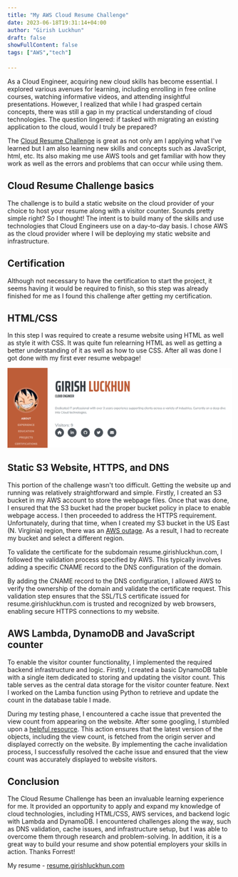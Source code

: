 ```yaml
---
title: "My AWS Cloud Resume Challenge"
date: 2023-06-18T19:31:14+04:00
author: "Girish Luckhun"
draft: false  
showFullContent: false
tags: ["AWS","tech"]

---
```

As a Cloud Engineer, acquiring new cloud skills has become essential. I explored various avenues for learning, including enrolling in free online courses, watching informative videos, and attending insightful presentations. However, I realized that while I had grasped certain concepts, there was still a gap in my practical understanding of cloud technologies. The question lingered: if tasked with migrating an existing application to the cloud, would I truly be prepared?

The [Cloud Resume Challenge](https://cloudresumechallenge.dev/docs/the-challenge/) is great as not only am I applying what I've learned but I am also learning new skills and concepts such as JavaScript, html, etc. Its also making me use AWS tools and get familiar with how they work as well as the errors and problems that can occur while using them.

## Cloud Resume Challenge basics
The challenge is to build a static website on the cloud provider of your choice to host your resume along with a visitor counter. Sounds pretty simple right? So I thought! The intent is to build many of the skills and use technologies that Cloud Engineers use on a day-to-day basis. I chose AWS as the cloud provider where I will be deploying my static website and infrastructure. 


## Certification

Although not necessary to have the certification to start the project, it seems having it would be required to finish, so this step was already finished for me as I found this challenge after getting my certification.

## HTML/CSS

In this step I was required to create a resume website using HTML as well as style it with CSS. It was quite fun relearning HTML as well as getting a better understanding of it as well as how to use CSS. After all was done I got done with my first ever resume webpage!

![image1](./images/1.jpg)

## Static S3 Website, HTTPS, and DNS

This portion of the challenge wasn't too difficult. Getting the website up and running was relatively straightforward and simple. Firstly, I created an S3 bucket in my AWS account to store the webpage files. Once that was done, I ensured that the S3 bucket had the proper bucket policy in place to enable webpage access. I then proceeded to address the HTTPS requirement. Unfortunately, during that time, when I created my S3 bucket in the US East (N. Virginia) region, there was an [AWS outage](https://health.aws.amazon.com/health/status). As a result, I had to recreate my bucket and select a different region.

To validate the certificate for the subdomain resume.girishluckhun.com, I followed the validation process specified by AWS. This typically involves adding a specific CNAME record to the DNS configuration of the domain.

By adding the CNAME record to the DNS configuration, I allowed AWS to verify the ownership of the domain and validate the certificate request. This validation step ensures that the SSL/TLS certificate issued for resume.girishluckhun.com is trusted and recognized by web browsers, enabling secure HTTPS connections to my website.

## AWS Lambda, DynamoDB and JavaScript counter

To enable the visitor counter functionality, I implemented the required backend infrastructure and logic. Firstly, I created a basic DynamoDB table with a single item dedicated to storing and updating the visitor count. This table serves as the central data storage for the visitor counter feature. Next I worked on the Lamba function using Python to retrieve and update the count in the database table I made.

During my testing phase, I encountered a cache issue that prevented the view count from appearing on the website. After some googling, I stumbled upon a [helpful resource](https://www.simplified.guide/aws/cloudfront/invalidate-cache). This action ensures that the latest version of the objects, including the view count, is fetched from the origin server and displayed correctly on the website. By implementing the cache invalidation process, I successfully resolved the cache issue and ensured that the view count was accurately displayed to website visitors.

## Conclusion
The Cloud Resume Challenge has been an invaluable learning experience for me. It provided an opportunity to apply and expand my knowledge of cloud technologies, including HTML/CSS, AWS services, and backend logic with Lambda and DynamoDB. I encountered challenges along the way, such as DNS validation, cache issues, and infrastructure setup, but I was able to overcome them through research and problem-solving. In addition, it is a great way to build your resume and show potential employers your skills in action. Thanks Forrest!


My resume - [resume.girishluckhun.com](https://resume.girishluckhun.com)